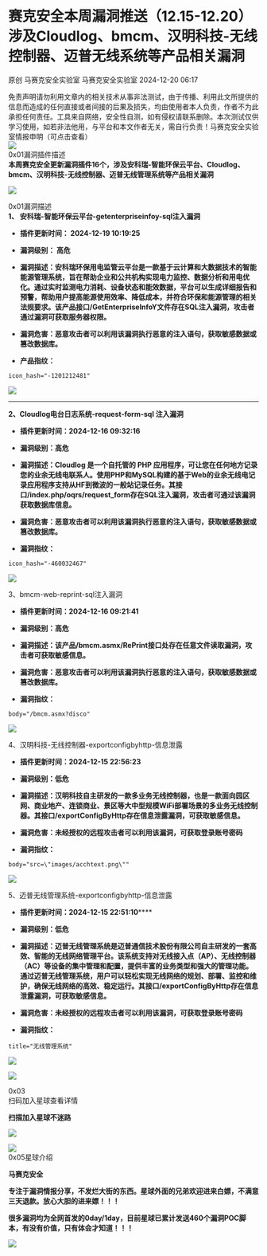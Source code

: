 #  赛克安全本周漏洞推送（12.15-12.20）涉及Cloudlog、bmcm、汉明科技-无线控制器、迈普无线系统等产品相关漏洞   
原创 马赛克安全实验室  马赛克安全实验室   2024-12-20 06:17  
  
免责声明请勿利用文章内的相关技术从事非法测试，由于传播、利用此文所提供的信息而造成的任何直接或者间接的后果及损失，均由使用者本人负责，作者不为此承担任何责任。工具来自网络，安全性自测，如有侵权请联系删除。本次测试仅供学习使用，如若非法他用，与平台和本文作者无关，需自行负责！马赛克安全实验室情报申明（可点击查看）  
![](https://mmbiz.qpic.cn/mmbiz_png/wibiaOls7McRicPjtibQUDC6OnlQyWCzfd68f5ycicia6CCgOhrqkvHfLj5ajt2SKLnWoZSh219zUS3eTcERBwhxu9Dg/640?wx_fmt=other&from=appmsg&wxfrom=5&wx_lazy=1&wx_co=1&tp=webp "")  
0x01漏洞插件描述  
**本周赛克安全更新漏洞插件16个，涉及安科瑞-智能环保云平台、Cloudlog、bmcm、汉明科技-无线控制器、迈普无线管理系统等产品相关漏洞**  
  
![](https://mmbiz.qpic.cn/mmbiz_png/wibiaOls7McR9dMWgibhoIZibqp37bOYQldLNCLteAzMEuYEVKq7IDWlwwvN0Lg6dUtw0bEhly6gB2S362g8WDP0AA/640?wx_fmt=png&from=appmsg "")  
  
0x01漏洞描述  
**1、 安科瑞-智能环保云平台-getenterpriseinfoy-sql注入漏洞**  
- **插件更新时间： 2024-12-19 10:19:25**  
  
- **漏洞级别： 高危**  
  
- **漏洞描述：安科瑞环保用电监管云平台是一款基于云计算和大数据技术的智能能源管理系统，旨在帮助企业和公共机构实现电力监控、数据分析和用电优化。通过实时监测电力消耗、设备状态和能效数据，平台可以生成详细报告和预警，帮助用户提高能源使用效率、降低成本，并符合环保和能源管理的相关法规要求。该产品接口/GetEnterpriseInfoY文件存在SQL注入漏洞，攻击者通过漏洞可获取服务器权限。**  
  
- **漏洞危害：恶意攻击者可以利用该漏洞执行恶意的注入语句，获取敏感数据或篡改数据库。**  
  
- **产品指纹：**  
  
```
icon_hash="-1201212481"
```  
  
![](https://mmbiz.qpic.cn/mmbiz_png/wibiaOls7McR9dMWgibhoIZibqp37bOYQldL8BCeWYW0h2SMLV8bu6AcpaGia1saGj7PL5Hiczx1ILcpUvrB7WuZPN3w/640?wx_fmt=png&from=appmsg "")  
  
****  
**2、Cloudlog电台日志系统-request-form-sql 注入漏洞**  
- **插件更新时间：2024-12-16 09:32:16**  
  
- **漏洞级别：高危**  
  
- **漏洞描述：Cloudlog 是一个自托管的 PHP 应用程序，可让您在任何地方记录您的业余无线电联系人。使用PHP和MySQL构建的基于Web的业余无线电记录应用程序支持从HF到微波的一般站记录任务。其接口/index.php/oqrs/request_form存在SQL注入漏洞，攻击者可通过该漏洞获取数据库信息。**  
  
- **漏洞危害：恶意攻击者可以利用该漏洞执行恶意的注入语句，获取敏感数据或篡改数据库。**  
  
- **漏洞指纹：**  
  
```
icon_hash="-460032467"
```  
  
![](https://mmbiz.qpic.cn/mmbiz_png/wibiaOls7McR9dMWgibhoIZibqp37bOYQldLFdV5Gu2VUKibkjm2ibNibI9GPIPCcwOyvPwWl3XBZiaUxPwcUtsczxNc9g/640?wx_fmt=png&from=appmsg "")  
  
  
3、bmcm-web-reprint-sql注入漏洞  
- **插件更新时间：2024-12-16 09:21:41**  
  
- **漏洞级别：高危**  
  
- **漏洞描述：该产品/bmcm.asmx/RePrint接口处存在任意文件读取漏洞，攻击者可获取敏感信息。**  
  
- **漏洞危害：恶意攻击者可以利用该漏洞执行恶意的注入语句，获取敏感数据或篡改数据库。**  
  
- **漏洞指纹：**  
  
```
body="/bmcm.asmx?disco"
```  
  
![](https://mmbiz.qpic.cn/mmbiz_png/wibiaOls7McR9dMWgibhoIZibqp37bOYQldLUquUrf0GPmnRWd3nYevUYicgoiayheQiajOlYLxhC3qaM4NW8OZ2lcvKw/640?wx_fmt=png&from=appmsg "")  
  
  
4、汉明科技-无线控制器-exportconfigbyhttp-信息泄露  
- **插件更新时间：2024-12-15 22:56:23**  
  
- **漏洞级别：低危**  
  
- **漏洞描述：汉明科技自主研发的一款多业务无线控制器，也是一款面向园区网、商业地产、连锁商业、景区等大中型规模WiFi部署场景的多业务无线控制器。其接口/exportConfigByHttp存在信息泄露漏洞，可获取敏感信息。**  
  
- **漏洞危害：未经授权的远程攻击者可以利用该漏洞，可获取登录账号密码**  
  
- **漏洞指纹：**  
  
```
body="src=\"images/acchtext.png\""
```  
  
![](https://mmbiz.qpic.cn/mmbiz_png/wibiaOls7McR9dMWgibhoIZibqp37bOYQldLY6HpLCiaiaBCfd47rbpyCWfeC4FFUEkeNSUSOJZJYR2UAic8aAXnUoQnw/640?wx_fmt=png&from=appmsg "")  
  
  
5、迈普无线管理系统-exportconfigbyhttp-信息泄露   
- **插件更新时间：2024-12-15 22:51:10******  
  
- **漏洞级别：低危**  
  
- **漏洞描述：迈普无线管理系统是迈普通信技术股份有限公司自主研发的一套高效、智能的无线网络管理平台。该系统支持对无线接入点（AP）、无线控制器（AC）等设备的集中管理和配置，提供丰富的业务类型和强大的管理功能。通过迈普无线管理系统，用户可以轻松实现无线网络的规划、部署、监控和维护，确保无线网络的高效、稳定运行。其接口/exportConfigByHttp存在信息泄露漏洞，可获取敏感信息。**  
  
- **漏洞危害：未经授权的远程攻击者可以利用该漏洞，可获取登录账号密码**  
  
- **漏洞指纹：**  
  
```
title="无线管理系统"
```  
  
![](https://mmbiz.qpic.cn/mmbiz_png/wibiaOls7McR9dMWgibhoIZibqp37bOYQldL1HeicqJMuc8mu5SSoKiaAJD8XEKgBicibFOrQ02IJ6FlpMPqIzIr8ZZN3g/640?wx_fmt=png&from=appmsg "")  
  
  
![](https://mmbiz.qpic.cn/mmbiz_jpg/wibiaOls7McRibbKQ6N7ic8706V4vrP21xeU5dicLPKrZl9SIRIjQhBRVSqcYpcCuWiaicZAoKMKxKex8ZQqiaU80VkyxQ/640?wx_fmt=other&wxfrom=5&wx_lazy=1&wx_co=1&tp=webp "")  
  
  
0x03  
扫码加入星球查看详情  
  
  
**扫描加入星球不迷路**  
  
![](https://mmbiz.qpic.cn/mmbiz_png/wibiaOls7McRibMUiczLZevyribRn1qUpneDyfgJROGIibTVTjgVeErEr7icQzaVX1hBUfB2c4e2lUHP7EhUia0pvKe7Lg/640?wx_fmt=other&from=appmsg&wxfrom=5&wx_lazy=1&wx_co=1&tp=webp "")  
  
![](https://mmbiz.qpic.cn/mmbiz_png/wibiaOls7McRicPjtibQUDC6OnlQyWCzfd68iabQ9Vb5JGMNXqnzJTc28tomdyWugPkbLp6Kgc9tECG2XXPMTiafwTAw/640?wx_fmt=other&from=appmsg&wxfrom=5&wx_lazy=1&wx_co=1&tp=webp "")  
0x05星球介绍  
  
**马赛克安全**  
  
**专注于漏洞情报分享，不发烂大街的东西。星球外面的兄弟欢迎进来白嫖，不满意三天退款。放心大胆的进来嫖！！！**  
  
**很多漏洞均为全网首发的0day/1day，目前星球已累计发送460个漏洞POC脚本，有没有价值，只有体会才知道！！！**  
  
  
![](https://mmbiz.qpic.cn/mmbiz_png/wibiaOls7McR9nTo7Az8LicJlNoGOPhaDBJjohAYibwup7U8nEBsQ2ibSSHic2fFrL8lDj7DEoQdvN3OO98R2kvhE7tw/640?wx_fmt=png&from=appmsg "")  
  
  
  
  
  
  
  
  
  
  
